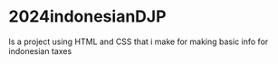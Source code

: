 # 2024indonesianDJP
Is a project using HTML and CSS that i make for making basic info for indonesian taxes
